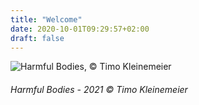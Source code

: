 ```yaml
---
title: "Welcome"
date: 2020-10-01T09:29:57+02:00
draft: false
---
```



![Harmful Bodies, © Timo Kleinemeier](/upcoming/positive.jpg)
<h6>Harmful Bodies - 2021 © Timo Kleinemeier</h6>